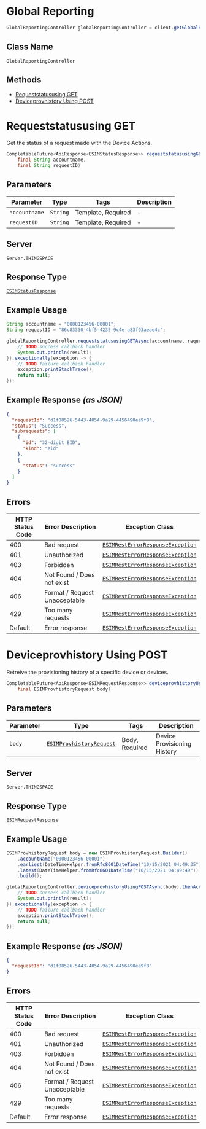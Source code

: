 # Global Reporting

```java
GlobalReportingController globalReportingController = client.getGlobalReportingController();
```

## Class Name

`GlobalReportingController`

## Methods

* [Requeststatususing GET](../../doc/controllers/global-reporting.md#requeststatususing-get)
* [Deviceprovhistory Using POST](../../doc/controllers/global-reporting.md#deviceprovhistory-using-post)


# Requeststatususing GET

Get the status of a request made with the Device Actions.

```java
CompletableFuture<ApiResponse<ESIMStatusResponse>> requeststatususingGETAsync(
    final String accountname,
    final String requestID)
```

## Parameters

| Parameter | Type | Tags | Description |
|  --- | --- | --- | --- |
| `accountname` | `String` | Template, Required | - |
| `requestID` | `String` | Template, Required | - |

## Server

`Server.THINGSPACE`

## Response Type

[`ESIMStatusResponse`](../../doc/models/esim-status-response.md)

## Example Usage

```java
String accountname = "0000123456-00001";
String requestID = "86c83330-4bf5-4235-9c4e-a83f93aeae4c";

globalReportingController.requeststatususingGETAsync(accountname, requestID).thenAccept(result -> {
    // TODO success callback handler
    System.out.println(result);
}).exceptionally(exception -> {
    // TODO failure callback handler
    exception.printStackTrace();
    return null;
});
```

## Example Response *(as JSON)*

```json
{
  "requestId": "d1f08526-5443-4054-9a29-4456490ea9f8",
  "status": "Success",
  "subrequests": [
    {
      "id": "32-digit EID",
      "kind": "eid"
    },
    {
      "status": "success"
    }
  ]
}
```

## Errors

| HTTP Status Code | Error Description | Exception Class |
|  --- | --- | --- |
| 400 | Bad request | [`ESIMRestErrorResponseException`](../../doc/models/esim-rest-error-response-exception.md) |
| 401 | Unauthorized | [`ESIMRestErrorResponseException`](../../doc/models/esim-rest-error-response-exception.md) |
| 403 | Forbidden | [`ESIMRestErrorResponseException`](../../doc/models/esim-rest-error-response-exception.md) |
| 404 | Not Found / Does not exist | [`ESIMRestErrorResponseException`](../../doc/models/esim-rest-error-response-exception.md) |
| 406 | Format / Request Unacceptable | [`ESIMRestErrorResponseException`](../../doc/models/esim-rest-error-response-exception.md) |
| 429 | Too many requests | [`ESIMRestErrorResponseException`](../../doc/models/esim-rest-error-response-exception.md) |
| Default | Error response | [`ESIMRestErrorResponseException`](../../doc/models/esim-rest-error-response-exception.md) |


# Deviceprovhistory Using POST

Retreive the provisioning history of a specific device or devices.

```java
CompletableFuture<ApiResponse<ESIMRequestResponse>> deviceprovhistoryUsingPOSTAsync(
    final ESIMProvhistoryRequest body)
```

## Parameters

| Parameter | Type | Tags | Description |
|  --- | --- | --- | --- |
| `body` | [`ESIMProvhistoryRequest`](../../doc/models/esim-provhistory-request.md) | Body, Required | Device Provisioning History |

## Server

`Server.THINGSPACE`

## Response Type

[`ESIMRequestResponse`](../../doc/models/esim-request-response.md)

## Example Usage

```java
ESIMProvhistoryRequest body = new ESIMProvhistoryRequest.Builder()
    .accountName("0000123456-00001")
    .earliest(DateTimeHelper.fromRfc8601DateTime("10/15/2021 04:49:35"))
    .latest(DateTimeHelper.fromRfc8601DateTime("10/15/2021 04:49:49"))
    .build();

globalReportingController.deviceprovhistoryUsingPOSTAsync(body).thenAccept(result -> {
    // TODO success callback handler
    System.out.println(result);
}).exceptionally(exception -> {
    // TODO failure callback handler
    exception.printStackTrace();
    return null;
});
```

## Example Response *(as JSON)*

```json
{
  "requestId": "d1f08526-5443-4054-9a29-4456490ea9f8"
}
```

## Errors

| HTTP Status Code | Error Description | Exception Class |
|  --- | --- | --- |
| 400 | Bad request | [`ESIMRestErrorResponseException`](../../doc/models/esim-rest-error-response-exception.md) |
| 401 | Unauthorized | [`ESIMRestErrorResponseException`](../../doc/models/esim-rest-error-response-exception.md) |
| 403 | Forbidden | [`ESIMRestErrorResponseException`](../../doc/models/esim-rest-error-response-exception.md) |
| 404 | Not Found / Does not exist | [`ESIMRestErrorResponseException`](../../doc/models/esim-rest-error-response-exception.md) |
| 406 | Format / Request Unacceptable | [`ESIMRestErrorResponseException`](../../doc/models/esim-rest-error-response-exception.md) |
| 429 | Too many requests | [`ESIMRestErrorResponseException`](../../doc/models/esim-rest-error-response-exception.md) |
| Default | Error response | [`ESIMRestErrorResponseException`](../../doc/models/esim-rest-error-response-exception.md) |

